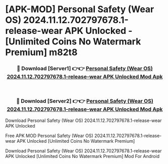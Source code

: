 # [APK-MOD] Personal Safety (Wear OS) 2024.11.12.702797678.1-release-wear APK Unlocked - [Unlimited Coins No Watermark Premium] m82t8



<div align="center">
<h3>🔴 Download [Server1] 👉👉 <a href="https://momento.my/?title=Personal_Safety_(Wear_OS)_2024.11.12.702797678.1-release-wear_APK_Unlocked">Personal Safety (Wear OS) 2024.11.12.702797678.1-release-wear APK Unlocked Mod Apk</a></h3><br>

<h3>🔴 Download [Server2] 👉👉 <a href="https://momento.my/?title=Personal_Safety_(Wear_OS)_2024.11.12.702797678.1-release-wear_APK_Unlocked">Personal Safety (Wear OS) 2024.11.12.702797678.1-release-wear APK Unlocked Mod Apk</a></h3>
</div>



Download Personal Safety (Wear OS) 2024.11.12.702797678.1-release-wear APK Unlocked 

Free APK MOD Personal Safety (Wear OS) 2024.11.12.702797678.1-release-wear APK Unlocked [Unlimited Coins No Watermark Premium]

Download Personal Safety (Wear OS) 2024.11.12.702797678.1-release-wear APK Unlocked [Unlimited Coins No Watermark Premium] Mod For Android
